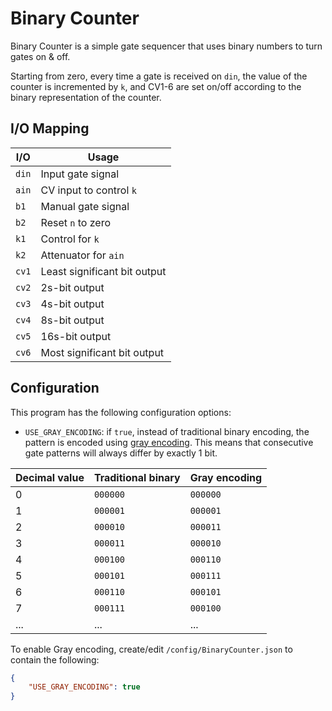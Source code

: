 # Binary Counter

Binary Counter is a simple gate sequencer that uses binary numbers to turn gates on & off.

Starting from zero, every time a gate is received on `din`, the value of the counter is
incremented by `k`, and CV1-6 are set on/off according to the binary representation of the
counter.

## I/O Mapping

| I/O           | Usage
|---------------|-------------------------------------------------------------------|
| `din`         | Input gate signal                                                 |
| `ain`         | CV input to control `k`                                           |
| `b1`          | Manual gate signal                                                |
| `b2`          | Reset `n` to zero                                                 |
| `k1`          | Control for `k`                                                   |
| `k2`          | Attenuator for `ain`                                              |
| `cv1`         | Least significant bit output                                      |
| `cv2`         | 2s-bit output                                                     |
| `cv3`         | 4s-bit output                                                     |
| `cv4`         | 8s-bit output                                                     |
| `cv5`         | 16s-bit output                                                    |
| `cv6`         | Most significant bit output                                       |

## Configuration

This program has the following configuration options:

- `USE_GRAY_ENCODING`: if `true`, instead of traditional binary encoding, the pattern is encoded
  using [gray encoding](https://en.wikipedia.org/wiki/Gray_encoding). This means that consecutive
  gate patterns will always differ by exactly 1 bit.

| Decimal value | Traditional binary | Gray encoding |
|---------------|--------------------|---------------|
| 0             | `000000`           | `000000`      |
| 1             | `000001`           | `000001`      |
| 2             | `000010`           | `000011`      |
| 3             | `000011`           | `000010`      |
| 4             | `000100`           | `000110`      |
| 5             | `000101`           | `000111`      |
| 6             | `000110`           | `000101`      |
| 7             | `000111`           | `000100`      |
| ...           | ...                | ...           |

To enable Gray encoding, create/edit `/config/BinaryCounter.json` to contain the following:
```json
{
    "USE_GRAY_ENCODING": true
}

```
